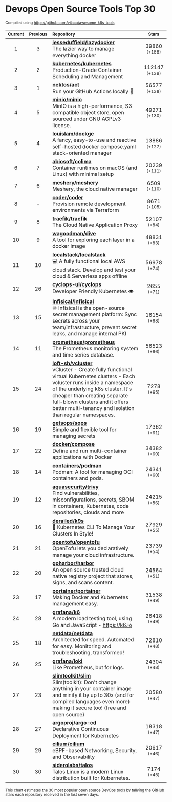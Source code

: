# Devops Open Source Tools Top 30
<sup>Compiled using https://github.com/vilaca/awesome-k8s-tools</sup>
<div align="center">

|<sub>Current</sub>|<sub>Previous</sub>|<sub>Repository</sub>|<sub>Stars</sub>|
|:---:|:---:|:---|:---:|
|1|3|[**jesseduffield/lazydocker**](https://github.com/jesseduffield/lazydocker)<br/>The lazier way to manage everything docker|39860 <sup>(+158)</sup>|
|2|2|[**kubernetes/kubernetes**](https://github.com/kubernetes/kubernetes)<br/>Production-Grade Container Scheduling and Management|112147 <sup>(+139)</sup>|
|3|1|[**nektos/act**](https://github.com/nektos/act)<br/>Run your GitHub Actions locally 🚀|56577 <sup>(+138)</sup>|
|4|5|[**minio/minio**](https://github.com/minio/minio)<br/>MinIO is a high-performance, S3 compatible object store, open sourced under GNU AGPLv3 license.|49271 <sup>(+130)</sup>|
|5|4|[**louislam/dockge**](https://github.com/louislam/dockge)<br/>A fancy, easy-to-use and reactive self-hosted docker compose.yaml stack-oriented manager|13886 <sup>(+127)</sup>|
|6|7|[**abiosoft/colima**](https://github.com/abiosoft/colima)<br/>Container runtimes on macOS (and Linux) with minimal setup|20239 <sup>(+111)</sup>|
|7|6|[**meshery/meshery**](https://github.com/meshery/meshery)<br/>Meshery, the cloud native manager|6509 <sup>(+110)</sup>|
|8|-|[**coder/coder**](https://github.com/coder/coder)<br/>Provision remote development environments via Terraform|8671 <sup>(+105)</sup>|
|9|8|[**traefik/traefik**](https://github.com/traefik/traefik)<br/>The Cloud Native Application Proxy|52107 <sup>(+84)</sup>|
|10|9|[**wagoodman/dive**](https://github.com/wagoodman/dive)<br/>A tool for exploring each layer in a docker image|48831 <sup>(+83)</sup>|
|11|10|[**localstack/localstack**](https://github.com/localstack/localstack)<br/>💻 A fully functional local AWS cloud stack. Develop and test your cloud & Serverless apps offline|56978 <sup>(+74)</sup>|
|12|26|[**cyclops-ui/cyclops**](https://github.com/cyclops-ui/cyclops)<br/>Developer Friendly Kubernetes 👁️|2655 <sup>(+71)</sup>|
|13|15|[**Infisical/infisical**](https://github.com/Infisical/infisical)<br/>♾ Infisical is the open-source secret management platform: Sync secrets across your team/infrastructure, prevent secret leaks, and manage internal PKI|16154 <sup>(+68)</sup>|
|14|11|[**prometheus/prometheus**](https://github.com/prometheus/prometheus)<br/>The Prometheus monitoring system and time series database.|56523 <sup>(+66)</sup>|
|15|24|[**loft-sh/vcluster**](https://github.com/loft-sh/vcluster)<br/>vCluster - Create fully functional virtual Kubernetes clusters - Each vcluster runs inside a namespace of the underlying k8s cluster. It's cheaper than creating separate full-blown clusters and it offers better multi-tenancy and isolation than regular namespaces.|7278 <sup>(+65)</sup>|
|16|19|[**getsops/sops**](https://github.com/getsops/sops)<br/>Simple and flexible tool for managing secrets|17362 <sup>(+61)</sup>|
|17|22|[**docker/compose**](https://github.com/docker/compose)<br/>Define and run multi-container applications with Docker|34382 <sup>(+60)</sup>|
|18|14|[**containers/podman**](https://github.com/containers/podman)<br/>Podman: A tool for managing OCI containers and pods.|24341 <sup>(+60)</sup>|
|19|12|[**aquasecurity/trivy**](https://github.com/aquasecurity/trivy)<br/>Find vulnerabilities, misconfigurations, secrets, SBOM in containers, Kubernetes, code repositories, clouds and more|24215 <sup>(+56)</sup>|
|20|16|[**derailed/k9s**](https://github.com/derailed/k9s)<br/>🐶 Kubernetes CLI To Manage Your Clusters In Style!|27929 <sup>(+55)</sup>|
|21|21|[**opentofu/opentofu**](https://github.com/opentofu/opentofu)<br/>OpenTofu lets you declaratively manage your cloud infrastructure.|23739 <sup>(+54)</sup>|
|22|20|[**goharbor/harbor**](https://github.com/goharbor/harbor)<br/>An open source trusted cloud native registry project that stores, signs, and scans content.|24564 <sup>(+51)</sup>|
|23|17|[**portainer/portainer**](https://github.com/portainer/portainer)<br/>Making Docker and Kubernetes management easy.|31538 <sup>(+49)</sup>|
|24|28|[**grafana/k6**](https://github.com/grafana/k6)<br/>A modern load testing tool, using Go and JavaScript - https://k6.io|26418 <sup>(+49)</sup>|
|25|18|[**netdata/netdata**](https://github.com/netdata/netdata)<br/>Architected for speed. Automated for easy. Monitoring and troubleshooting, transformed!|72810 <sup>(+48)</sup>|
|26|25|[**grafana/loki**](https://github.com/grafana/loki)<br/>Like Prometheus, but for logs.|24304 <sup>(+48)</sup>|
|27|23|[**slimtoolkit/slim**](https://github.com/slimtoolkit/slim)<br/>Slim(toolkit): Don't change anything in your container image and minify it by up to 30x (and for compiled languages even more) making it secure too! (free and open source)|20580 <sup>(+47)</sup>|
|28|27|[**argoproj/argo-cd**](https://github.com/argoproj/argo-cd)<br/>Declarative Continuous Deployment for Kubernetes|18318 <sup>(+47)</sup>|
|29|29|[**cilium/cilium**](https://github.com/cilium/cilium)<br/>eBPF-based Networking, Security, and Observability|20617 <sup>(+46)</sup>|
|30|30|[**siderolabs/talos**](https://github.com/siderolabs/talos)<br/>Talos Linux is a modern Linux distribution built for Kubernetes.|7174 <sup>(+45)</sup>|


</div>

<sub>This chart estimates the 30 most popular open source DevOps tools by tallying the GitHub stars each repository received in the last seven days.</sub>
